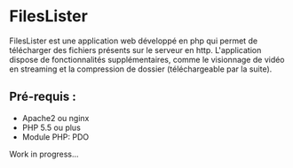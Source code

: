 # FilesLister
FilesLister est une application web développé en php qui permet de télécharger des fichiers présents sur le serveur en http.
L'application dispose de fonctionnalités supplémentaires, comme le visionnage de vidéo en streaming et la compression de dossier (téléchargeable par la suite).

## Pré-requis :
- Apache2 ou nginx
- PHP 5.5 ou plus
- Module PHP: PDO

Work in progress...
